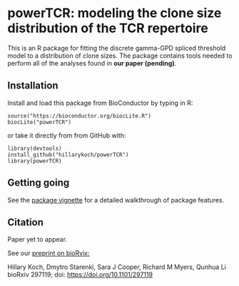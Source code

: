 # powerTCR: modeling the clone size distribution of the TCR repertoire

This is an R package for fitting the discrete gamma-GPD spliced threshold model to a distribution of clone sizes. The package contains tools needed to perform all of the analyses found in __our paper (pending)__. 

## Installation

Install and load this package from BioConductor by typing in R:

```{r}
source("https://bioconductor.org/biocLite.R")
biocLite("powerTCR")
```

or take it directly from from GitHub with:

```{r}
library(devtools)
install_github("hillarykoch/powerTCR")
library(powerTCR)
```

## Getting going

See the [package vignette](/vignettes/powerTCR.Rmd) for a detailed walkthrough of package features.

## Citation

Paper yet to appear.

See our [preprint on bioRvix:](https://www.biorxiv.org/content/early/2018/04/07/297119)

Hillary Koch, Dmytro Starenki, Sara J Cooper, Richard M Myers, Qunhua Li
bioRxiv 297119; doi: https://doi.org/10.1101/297119



